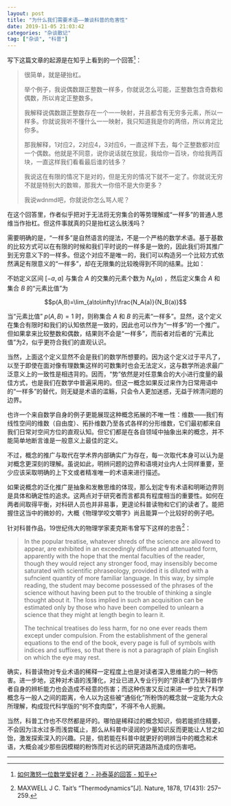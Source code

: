```yaml
---
layout: post
title: "为什么我们需要术语——兼谈科普的危害性"
date: 2019-11-05 21:03:42
categories: "杂谈散记"
tag: ["杂谈", "科普"]
---
```


写下这篇文章的起源是在知乎上看到的一个回答[^1]：

> 很简单，就是硬抬杠。
> 
> 举个例子，我说偶数跟正整数一样多，你就说怎么可能，正整数包含奇数和偶数，所以肯定正整数多。
> 
> 我解释说偶数跟正整数存在一个一一映射，并且都含有无穷多元素，所以一样多。你就说我听不懂什么一一映射，我只知道我是你的两倍，所以肯定比你多。
> 
> 那我解释，1对应2，2对应4，3对应6，一直这样下去，每个正整数都对应一个偶数。他就是不同意，说你说话就在放屁，我给你一百块，你给我两百块，一直这样我们看看最后谁的钱多？
> 
> 我说这在有限的情况下是对的，但是无穷的情况下就不一定了。你就说无穷不就是特别大的数嘛，那我大一你倍不是大你更多？
> 
> 我说wdnmd吧，你就说你怎么骂人呢？

在这个回答里，作者似乎把对于无法将无穷集合的等势理解成“一样多”的普通人思维当作抬杠。但这件事就真的只是抬杠这么肤浅吗？

<!--more-->

需要明确的是，“一样多”是自然语言的提法，不是一个严格的数学术语。基于基数的比较方式可以在有限的时候和我们平时说的一样多是一致的，因此我们将其推广到无穷意义下的一样多。但这个对应不是唯一的，我们可以构造另一个比较方式依然满足有限意义的“一样多”，却在无限集的比较晚得到不同的结果。比如：

不妨定义区间 $[-a,a]$ 与集合 $A$ 的交集的元素个数为 $N_A(a)$ ，然后定义集合 $A$ 和集合 $B$ 的“元素比值”为

$$p(A,B)=\lim_{a\to\infty}\frac{N_A(a)}{N_B(a)}$$

当“元素比值” $p(A,B)=1$ 时，则称集合 $A$ 和 $B$ 的元素“一样多”。显然，这个定义在集合有限时和我们的认知依然是一致的，因此也可以作为“一样多”的一个推广。但如果拿来比较整数和偶数，结果则不会是“一样多”，而前者对后者的“元素比值”为2，似乎更符合我们的直观认识。

当然，上面这个定义显然不会是我们的数学所想要的。因为这个定义过于平凡了，以至于即使在面对像有理数集这样的可数集时也会无法定义，这与数学所追求最广泛意义上的一致性是相违背的。因而，“势”依然是对任意集合的大小进行度量的最佳方式，也是我们在数学中普遍采用的。但这一概念如果反过来作为日常用语中的“一样多”的替代，则无疑是术语的滥觞，只会令人更加迷惑，无益于辨清问题的边界。

也许一个来自数学自身的例子更能展现这种概念拓展的不唯一性：维数——我们有线性空间的维数（自由度）、拓扑维数乃至各式各样的分形维数，它们最初都来自我们日常对空间方位的直观认知。但它们都是在各自领域中抽象出来的概念，并不能简单地断言谁是一般意义上最佳的定义。

不过，概念的推广与取代在学术界内部确实广为存在，每一次取代本身可以认为是对概念更深刻的理解。虽说如此，明辨问题的边界和语境对业内人士同样重要，至少应该采取明确的上下文或者精准唯一的术语来进行描述。

如果说概念的泛化推广是抽象和发散思维的体现，那么划定专有术语和明晰边界则是具体和确定性的追求。这两点对于研究者而言都具有程度相当的重要性。如何在两者间取得平衡，对科研人员也并非易事，更遑论科普读物和它们的读者了。能把握住这当中的微妙的，大概《物理学咬文嚼字》尚且能算一个比较好的例子吧。

针对科普作品，19世纪伟大的物理学家麦克斯韦曾写下这样的忠告[^2]：

> In the popular treatise, whatever shreds of the science are allowed to appear, are exhibited in an exceedingly diffuse and attenuated form, apparently with the hope that the mental faculties of the reader, though they would reject any stronger food, may insensibly become saturated with scientific phraseology, provided it is diluted with a sufncient quantity of more familiar language. In this way, by simple reading, the student may become possessed of the phrases of the science without having been put to the trouble of thinking a single thought about it. The loss implied in such an acquisition can be estimated only by those who have been compelled to unlearn a science that they might at length begin to learn it.
> 
> The technical treatises do less harm, for no one ever reads them except under compulsion. From the establishment of the general equations to the end of the book, every page is full of symbols with indices and suffixes, so that there is not a paragraph of plain English on which the eye may rest.

确实，科普读物对专业术语的稀释一定程度上也是对读者深入思维能力的一种伤害。进一步地，这种对术语的浅薄化，对业已进入专业行列的“原读者”乃至科普作者自身的辨析能力也会造成不经意的伤害；而这种伤害又反过来进一步拉大了科学概念与一般人之间的距离，令人以为这些被“通俗化”所粉饰的概念就一定能为大众所理解，构成现代科学版的“何不食肉糜”，不得不令人扼腕。

当然，科普工作也不尽然都是坏的。哪怕是稀释过的概念知识，倘若能抓住精要，不会因为注水过多而浅尝辄止，那么从科普中浸润的少量知识反而更能让人甘之如饴，激发探索深入的兴趣。只是，倘若能在科普中就更好的明辨当中的概念和术语，大概会减少那些因模糊的粉饰而对长远的研究道路所造成的伤害吧。

---

[^1]: [如何激怒一位数学爱好者？ - 孙泰英的回答 - 知乎](https://www.zhihu.com/question/338618946/answer/779204340)

[^2]: MAXWELL J C. Tait’s “Thermodynamics”[J]. Nature, 1878, 17(431): 257–259.

